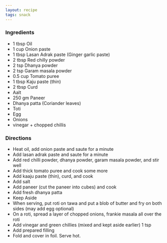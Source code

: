 ```yaml
---
layout: recipe
tags: snack
---
```


### Ingredients

- 1 tbsp Oil
- 1 cup Onion paste
- 1 tbsp Lasan Adrak paste (Ginger garlic paste)
- 2 tbsp Red chilly powder
- 2 tsp Dhanya powder
- 2 tsp Garam masala powder
- 0.5 cup Tomato puree
- 1 tbsp Kaju paste (thin)
- 2 tbsp Curd
- Aalt
- 250 gm Paneer
- Dhanya patta (Coriander leaves)
- Toti
- Egg
- Onions
- vinegar + chopped chillis

### Directions

- Heat oil, add onion paste and saute for a minute
- Add lasan adrak paste and saute for a minute
- Add red chilli powder, dhanya powder, garam masala powder, and stir well
- Add thick tomato puree and cook some more
- Add kaaju paste (thin), curd, and cook
- Add salt
- Add paneer (cut the paneer into cubes) and cook
- Add fresh dhanya patta
- Keep Aside
- When serving, put roti on tawa and put a blob of butter and fry on both sides (may add egg optional)
- On a roti, spread a layer of chopped onions, frankie masala all over the roti
- Add vinegar and green chillies (mixed and kept aside earlier) 1 tsp
- Add prepared filling
- Fold and cover in foil. Serve hot.
